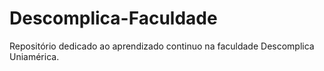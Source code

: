 # Descomplica-Faculdade
 Repositório dedicado ao aprendizado continuo na faculdade Descomplica Uniamérica.
